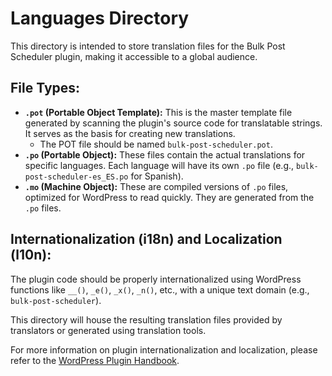 # Languages Directory

This directory is intended to store translation files for the Bulk Post Scheduler plugin, making it accessible to a global audience.

## File Types:

*   **`.pot` (Portable Object Template):** This is the master template file generated by scanning the plugin's source code for translatable strings. It serves as the basis for creating new translations.
    *   The POT file should be named `bulk-post-scheduler.pot`.
*   **`.po` (Portable Object):** These files contain the actual translations for specific languages. Each language will have its own `.po` file (e.g., `bulk-post-scheduler-es_ES.po` for Spanish).
*   **`.mo` (Machine Object):** These are compiled versions of `.po` files, optimized for WordPress to read quickly. They are generated from the `.po` files.

## Internationalization (i18n) and Localization (l10n):

The plugin code should be properly internationalized using WordPress functions like `__()`, `_e()`, `_x()`, `_n()`, etc., with a unique text domain (e.g., `bulk-post-scheduler`).

This directory will house the resulting translation files provided by translators or generated using translation tools.

For more information on plugin internationalization and localization, please refer to the [WordPress Plugin Handbook](https://developer.wordpress.org/plugins/internationalization/).
